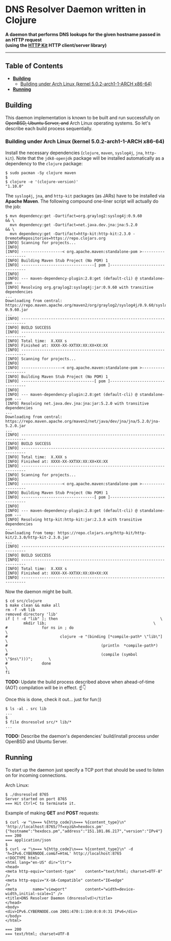 # DNS Resolver Daemon written in Clojure

**A daemon that performs DNS lookups for the given hostname passed in an HTTP request
<br />(using the [HTTP Kit](http://http-kit.org "HTTP Kit") HTTP client/server library)**

---

## Table of Contents

* **[Building](#building)**
  * [Building under Arch Linux (kernel 5.0.2-arch1-1-ARCH x86-64)](#building-under-arch-linux-kernel-502-arch1-1-arch-x86-64)
* **[Running](#running)**

## Building

This daemon implementation is known to be built and run successfully on ~~OpenBSD, Ubuntu Server, and~~ Arch Linux operating systems. So let's describe each build process sequentially.

### Building under Arch Linux (kernel 5.0.2-arch1-1-ARCH x86-64)

Install the necessary dependencies (`clojure`, `maven`, `syslog4j`, `jna`, `http-kit`). Note that the `jdk8-openjdk` package will be installed automatically as a dependency to the `clojure` package:

```
$ sudo pacman -Sy clojure maven
$
$ clojure -e '(clojure-version)'
"1.10.0"
```

The `syslog4j`, `jna`, and `http-kit` packages (as JARs) have to be installed via **Apache Maven**. The following compound one-liner script will actually do the job:

```
$ mvn dependency:get -Dartifact=org.graylog2:syslog4j:0.9.60                                          && \
  mvn dependency:get -Dartifact=net.java.dev.jna:jna:5.2.0                                            && \
  mvn dependency:get -Dartifact=http-kit:http-kit:2.3.0 -DremoteRepositories=https://repo.clojars.org
[INFO] Scanning for projects...
[INFO]
[INFO] ------------------< org.apache.maven:standalone-pom >-------------------
[INFO] Building Maven Stub Project (No POM) 1
[INFO] --------------------------------[ pom ]---------------------------------
[INFO]
[INFO] --- maven-dependency-plugin:2.8:get (default-cli) @ standalone-pom ---
[INFO] Resolving org.graylog2:syslog4j:jar:0.9.60 with transitive dependencies
...
Downloading from central: https://repo.maven.apache.org/maven2/org/graylog2/syslog4j/0.9.60/syslog4j-0.9.60.jar
...
[INFO] ------------------------------------------------------------------------
[INFO] BUILD SUCCESS
[INFO] ------------------------------------------------------------------------
[INFO] Total time:  X.XXX s
[INFO] Finished at: XXXX-XX-XXTXX:XX:XX+XX:XX
[INFO] ------------------------------------------------------------------------
[INFO] Scanning for projects...
[INFO]
[INFO] ------------------< org.apache.maven:standalone-pom >-------------------
[INFO] Building Maven Stub Project (No POM) 1
[INFO] --------------------------------[ pom ]---------------------------------
[INFO]
[INFO] --- maven-dependency-plugin:2.8:get (default-cli) @ standalone-pom ---
[INFO] Resolving net.java.dev.jna:jna:jar:5.2.0 with transitive dependencies
...
Downloading from central: https://repo.maven.apache.org/maven2/net/java/dev/jna/jna/5.2.0/jna-5.2.0.jar
...
[INFO] ------------------------------------------------------------------------
[INFO] BUILD SUCCESS
[INFO] ------------------------------------------------------------------------
[INFO] Total time:  X.XXX s
[INFO] Finished at: XXXX-XX-XXTXX:XX:XX+XX:XX
[INFO] ------------------------------------------------------------------------
[INFO] Scanning for projects...
[INFO]
[INFO] ------------------< org.apache.maven:standalone-pom >-------------------
[INFO] Building Maven Stub Project (No POM) 1
[INFO] --------------------------------[ pom ]---------------------------------
[INFO]
[INFO] --- maven-dependency-plugin:2.8:get (default-cli) @ standalone-pom ---
[INFO] Resolving http-kit:http-kit:jar:2.3.0 with transitive dependencies
...
Downloading from temp: https://repo.clojars.org/http-kit/http-kit/2.3.0/http-kit-2.3.0.jar
...
[INFO] ------------------------------------------------------------------------
[INFO] BUILD SUCCESS
[INFO] ------------------------------------------------------------------------
[INFO] Total time:  X.XXX s
[INFO] Finished at: XXXX-XX-XXTXX:XX:XX+XX:XX
[INFO] ------------------------------------------------------------------------
```

Now the daemon might be built.

```
$ cd src/clojure
$ make clean && make all
rm -f -vR lib
removed directory 'lib'
if [ ! -d "lib" ]; then                                             \
        mkdir lib;                                               \
#               for ns in ; do                                           \
#                       clojure -e "(binding [*compile-path* \"lib\"] \
#                                         (println  *compile-path*)            \
#                                         (compile (symbol \"$ns\")))";       \
#               done                                                           \
fi
```

**TODO:** Update the build process described above when ahead-of-time (AOT) compilation will be in effect. :point_up::point_down:

Once this is done, check it out... just for fun:))

```
$ ls -al . src lib
...
$
$ file dnsresolvd src/* lib/*
...
```

**TODO:** Describe the daemon's dependencies' build/install process under OpenBSD and Ubuntu Server.

## Running

To start up the daemon just specify a TCP port that should be used to listen on for incoming connections.

Arch Linux:

```
$ ./dnsresolvd 8765
Server started on port 8765
=== Hit Ctrl+C to terminate it.
```

Example of making **GET** and **POST** requests:

```
$ curl -w "\n=== %{http_code}\n=== %{content_type}\n" 'http://localhost:8765/?f=xyz&h=hexdocs.pm'
{"hostname":"hexdocs.pm","address":"151.101.86.217","version":"IPv4"}
=== 200
=== application/json
$
$ curl -w "\n=== %{http_code}\n=== %{content_type}\n" -d 'h=IPv6.CYBERNODE.com&f=HtmL' http://localhost:8765
<!DOCTYPE html>
<html lang="en-US" dir="ltr">
<head>
<meta http-equiv="content-type"    content="text/html; charset=UTF-8"           />
<meta http-equiv="X-UA-Compatible" content="IE=edge"                            />
<meta       name="viewport"        content="width=device-width,initial-scale=1" />
<title>DNS Resolver Daemon (dnsresolvd)</title>
</head>
<body>
<div>IPv6.CYBERNODE.com 2001:470:1:1b9:0:0:0:31 IPv6</div>
</body>
</html>

=== 200
=== text/html; charset=UTF-8
```
